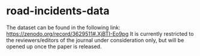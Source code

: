 # road-incidents-data
The dataset can be found in the following link: https://zenodo.org/record/3629511#.XjBTI-Eo9pg
It is currently restricted to the reviewers/editors of the journal under consideration only, but will be opened up once the paper is released.

